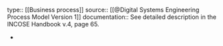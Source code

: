 type:: [[Business process]]
source:: [[@Digital Systems Engineering Process Model Version 1]]
documentation:: See detailed description in the INCOSE Handbook v.4, page 65.

-